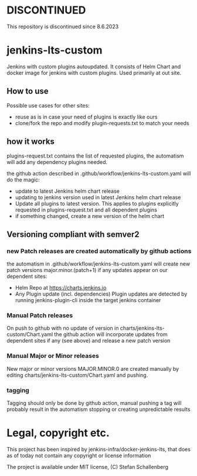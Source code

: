 # DISCONTINUED
This repository is discontinued since 8.6.2023

# jenkins-lts-custom
Jenkins with custom plugins autoupdated. It consists of 
Helm Chart and docker image for jenkins with custom plugins.
Used primarily at out site.

## How to use
Possible use cases for other sites:
- reuse as is in case your need of plugins is exactly like ours
- clone/fork the repo and modify plugin-requests.txt to match your needs
## how it works
plugins-request.txt contains the list of requested plugins, the automatism
will add any dependency plugins needed.

the github action described in .github/workflow/jenkins-lts-custom.yaml will
do the magic:
- update to latest Jenkins helm chart release
- updating to jenkins version used in latest Jenkins helm chart release
- Update all plugins to latest version. This applies to plugins explicitly
  requested in plugins-request.txt and all dependent plugins
- if something changed, create a new version of the helm chart

## Versioning compliant with semver2
### new Patch releases are created automatically by github actions
the automatism in .github/workflow/jenkins-lts-custom.yaml will create new patch
versions major.minor.(patch+1) if any updates appear on our dependent sites:
- Helm Repo at https://charts.jenkins.io
- Any Plugin update (incl. dependencies)
  Plugin updates are detected by running jenkins-plugin-cli inside the
  target jenkins container

### Manual Patch releases
On push to github with no update of version in charts/jenkins-lts-custom/Chart.yaml
the github action will incorporate updates from dependent sites if any (see above)
and release a new patch version

### Manual Major or Minor releases
New major or minor versions MAJOR.MINOR.0 are created manually by editing
charts/jenkins-lts-custom/Chart.yaml and pushing.

### tagging
Tagging should only be done by github action, manual pushing a tag will
probably result in the automatism stopping or creating unpredictable results

# Legal, copyright etc.
This project has been inspired by jenkins-infra/docker-jenkins-lts, that does
as of today not contain any copyright or license information

The project is available under MIT license, (C) Stefan Schallenberg
